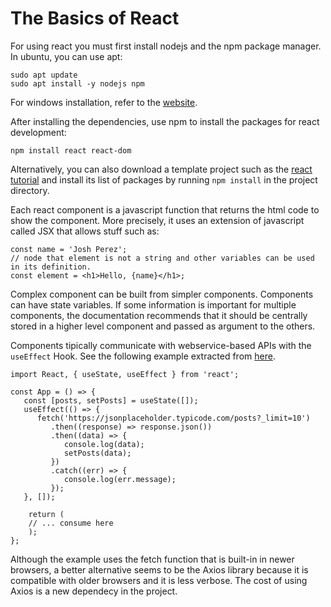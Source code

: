 
# The Basics of React

For using react you must first install nodejs and the npm package manager. In ubuntu, you can use apt:

```
sudo apt update
sudo apt install -y nodejs npm
```

For windows installation, refer to the [website](https://nodejs.org/en/download). 

After installing the dependencies, use npm to install the packages for react development: 

```
npm install react react-dom
```

Alternatively, you can also download a template project such as the [react tutorial](https://react.dev/learn/tutorial-tic-tac-toe) and install its list of packages by running ```npm install``` in the project directory.

Each react component is a javascript function that returns the html code to show the component. More precisely, it uses an extension of javascript called JSX that allows stuff such as: 

```
const name = 'Josh Perez';
// node that element is not a string and other variables can be used in its definition.
const element = <h1>Hello, {name}</h1>;
```

Complex component can be built from simpler components. Components can have state variables. If some information is important for multiple components, the documentation recommends that it should be centrally stored in a higher level component and passed as argument to the others.

Components tipically communicate with webservice-based APIs with the ```useEffect``` Hook. See the following example extracted from [here](https://www.freecodecamp.org/news/how-to-consume-rest-apis-in-react/).

```
import React, { useState, useEffect } from 'react';

const App = () => {
   const [posts, setPosts] = useState([]);
   useEffect(() => {
      fetch('https://jsonplaceholder.typicode.com/posts?_limit=10')
         .then((response) => response.json())
         .then((data) => {
            console.log(data);
            setPosts(data);
         })
         .catch((err) => {
            console.log(err.message);
         });
   }, []);

    return (
    // ... consume here
    );
};
```

Although the example uses the fetch function that is built-in in newer browsers, a better alternative seems to be the Axios library because it is compatible with older browsers and it is less verbose. The cost of using Axios is a new dependecy in the project.
